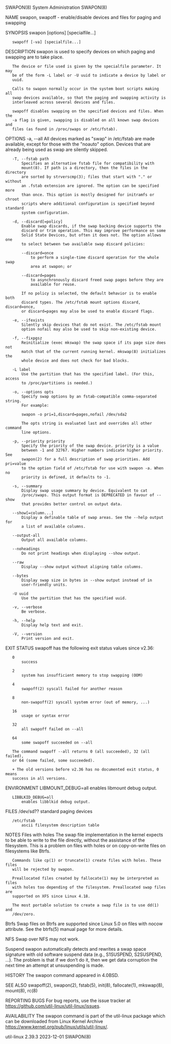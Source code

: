 SWAPON(8)                    System Administration                   SWAPON(8)

NAME
       swapon, swapoff - enable/disable devices and files for paging and
       swapping

SYNOPSIS
       swapon [options] [specialfile...]

       swapoff [-va] [specialfile...]

DESCRIPTION
       swapon is used to specify devices on which paging and swapping are to
       take place.

       The device or file used is given by the specialfile parameter. It may
       be of the form -L label or -U uuid to indicate a device by label or
       uuid.

       Calls to swapon normally occur in the system boot scripts making all
       swap devices available, so that the paging and swapping activity is
       interleaved across several devices and files.

       swapoff disables swapping on the specified devices and files. When the
       -a flag is given, swapping is disabled on all known swap devices and
       files (as found in /proc/swaps or /etc/fstab).

OPTIONS
       -a, --all
           All devices marked as "swap" in /etc/fstab are made available,
           except for those with the "noauto" option. Devices that are already
           being used as swap are silently skipped.

       -T, --fstab path
           Specifies an alternative fstab file for compatibility with
           mount(8). If path is a directory, then the files in the directory
           are sorted by strverscmp(3); files that start with "." or without
           an .fstab extension are ignored. The option can be specified more
           than once. This option is mostly designed for initramfs or chroot
           scripts where additional configuration is specified beyond standard
           system configuration.

       -d, --discard[=policy]
           Enable swap discards, if the swap backing device supports the
           discard or trim operation. This may improve performance on some
           Solid State Devices, but often it does not. The option allows one
           to select between two available swap discard policies:

           --discard=once
               to perform a single-time discard operation for the whole swap
               area at swapon; or

           --discard=pages
               to asynchronously discard freed swap pages before they are
               available for reuse.

           If no policy is selected, the default behavior is to enable both
           discard types. The /etc/fstab mount options discard, discard=once,
           or discard=pages may also be used to enable discard flags.

       -e, --ifexists
           Silently skip devices that do not exist. The /etc/fstab mount
           option nofail may also be used to skip non-existing device.

       -f, --fixpgsz
           Reinitialize (exec mkswap) the swap space if its page size does not
           match that of the current running kernel. mkswap(8) initializes the
           whole device and does not check for bad blocks.

       -L label
           Use the partition that has the specified label. (For this, access
           to /proc/partitions is needed.)

       -o, --options opts
           Specify swap options by an fstab-compatible comma-separated string.
           For example:

           swapon -o pri=1,discard=pages,nofail /dev/sda2

           The opts string is evaluated last and overrides all other command
           line options.

       -p, --priority priority
           Specify the priority of the swap device. priority is a value
           between -1 and 32767. Higher numbers indicate higher priority. See
           swapon(2) for a full description of swap priorities. Add pri=value
           to the option field of /etc/fstab for use with swapon -a. When no
           priority is defined, it defaults to -1.

       -s, --summary
           Display swap usage summary by device. Equivalent to cat
           /proc/swaps. This output format is DEPRECATED in favour of --show
           that provides better control on output data.

       --show[=column...]
           Display a definable table of swap areas. See the --help output for
           a list of available columns.

       --output-all
           Output all available columns.

       --noheadings
           Do not print headings when displaying --show output.

       --raw
           Display --show output without aligning table columns.

       --bytes
           Display swap size in bytes in --show output instead of in
           user-friendly units.

       -U uuid
           Use the partition that has the specified uuid.

       -v, --verbose
           Be verbose.

       -h, --help
           Display help text and exit.

       -V, --version
           Print version and exit.

EXIT STATUS
       swapoff has the following exit status values since v2.36:

       0
           success

       2
           system has insufficient memory to stop swapping (OOM)

       4
           swapoff(2) syscall failed for another reason

       8
           non-swapoff(2) syscall system error (out of memory, ...)

       16
           usage or syntax error

       32
           all swapoff failed on --all

       64
           some swapoff succeeded on --all

       The command swapoff --all returns 0 (all succeeded), 32 (all failed),
       or 64 (some failed, some succeeded).

       + The old versions before v2.36 has no documented exit status, 0 means
       success in all versions.

ENVIRONMENT
       LIBMOUNT_DEBUG=all
           enables libmount debug output.

       LIBBLKID_DEBUG=all
           enables libblkid debug output.

FILES
       /dev/sd??
           standard paging devices

       /etc/fstab
           ascii filesystem description table

NOTES
   Files with holes
       The swap file implementation in the kernel expects to be able to write
       to the file directly, without the assistance of the filesystem. This is
       a problem on files with holes or on copy-on-write files on filesystems
       like Btrfs.

       Commands like cp(1) or truncate(1) create files with holes. These files
       will be rejected by swapon.

       Preallocated files created by fallocate(1) may be interpreted as files
       with holes too depending of the filesystem. Preallocated swap files are
       supported on XFS since Linux 4.18.

       The most portable solution to create a swap file is to use dd(1) and
       /dev/zero.

   Btrfs
       Swap files on Btrfs are supported since Linux 5.0 on files with nocow
       attribute. See the btrfs(5) manual page for more details.

   NFS
       Swap over NFS may not work.

   Suspend
       swapon automatically detects and rewrites a swap space signature with
       old software suspend data (e.g., S1SUSPEND, S2SUSPEND, ...). The
       problem is that if we don’t do it, then we get data corruption the next
       time an attempt at unsuspending is made.

HISTORY
       The swapon command appeared in 4.0BSD.

SEE ALSO
       swapoff(2), swapon(2), fstab(5), init(8), fallocate(1), mkswap(8),
       mount(8), rc(8)

REPORTING BUGS
       For bug reports, use the issue tracker at
       https://github.com/util-linux/util-linux/issues.

AVAILABILITY
       The swapon command is part of the util-linux package which can be
       downloaded from Linux Kernel Archive
       <https://www.kernel.org/pub/linux/utils/util-linux/>.

util-linux 2.39.3                 2023-12-01                         SWAPON(8)
